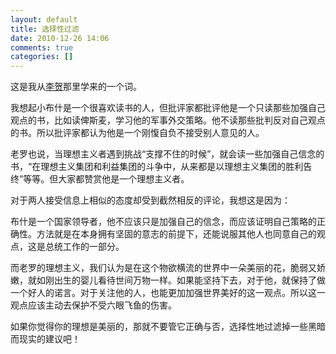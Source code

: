```yaml
---
layout: default
title: 选择性过滤
date: 2010-12-26 14:06
comments: true
categories: []
---
```

这是我从<a href="http://bu-anjing.com/">李贺</a>那里学来的一个词。

我想起小布什是一个很喜欢读书的人，但批评家都批评他是一个只读那些加强自己观点的书，比如读俾斯麦，学习他的军事外交策略。他不读那些批判反对自己观点的书。所以批评家都认为他是一个刚愎自负不接受别人意见的人。

老罗也说，当理想主义者遇到挑战“支撑不住的时候”，就会读一些加强自己信念的书，“在理想主义集团和利益集团的斗争中，从来都是以理想主义集团的胜利告终”等等。但大家都赞赏他是一个理想主义者。

对于两人接受信息上相似的态度却受到截然相反的评论，我想这是因为：

布什是一个国家领导者，他不应该只是加强自己的信念，而应该证明自己策略的正确性。方法就是在本身拥有坚固的意志的前提下，还能说服其他人也同意自己的观点，这是总统工作的一部分。

而老罗的理想主义，我们认为是在这个物欲横流的世界中一朵美丽的花，脆弱又娇嫩，就如刚出生的婴儿看待世间万物一样。如果能坚持下去，对于他，就保持了做一个好人的诺言。对于关注他的人，也能更加加强世界美好的这一观点。所以这一观点应该主动去保护不受六眼飞鱼的伤害。

如果你觉得你的理想是美丽的，那就不要管它正确与否，选择性地过滤掉一些黑暗而现实的建议吧！
